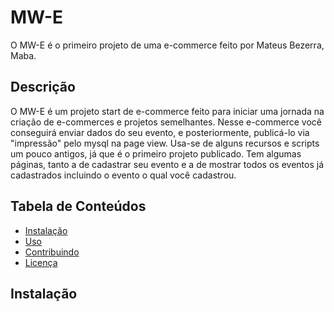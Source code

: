 # MW-E

O MW-E é o primeiro projeto de uma e-commerce feito por Mateus Bezerra, Maba.

## Descrição

O MW-E é um projeto start de e-commerce feito para iniciar uma jornada na criação de e-commerces e projetos semelhantes. Nesse e-commerce você conseguirá enviar dados do seu evento, e posteriormente, publicá-lo via "impressão" pelo mysql na page view. Usa-se de alguns recursos e scripts um pouco antigos, já que é o primeiro projeto publicado. Tem algumas páginas, tanto a de cadastrar seu evento e a de mostrar todos os eventos já cadastrados incluindo o evento o qual você cadastrou.

## Tabela de Conteúdos

- [Instalação](#instalação)
- [Uso](#uso)
- [Contribuindo](#contribuindo)
- [Licença](#licença)

## Instalação

